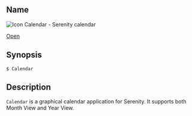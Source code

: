 ## Name

![Icon](file:///res/icons/16x16/app-calendar.png) Calendar - Serenity calendar

[Open](file:///bin/Calendar)

## Synopsis

```**sh
$ Calendar
```

## Description

`Calendar` is a graphical calendar application for Serenity. It supports both Month View and Year View.
